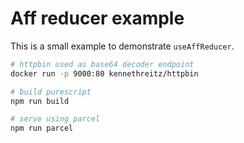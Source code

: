 # Aff reducer example 

This is a small example to demonstrate `useAffReducer`. 

```bash
# httpbin used as base64 decoder endpoint
docker run -p 9000:80 kennethreitz/httpbin

# build purescript
npm run build

# serve using parcel
npm run parcel
```